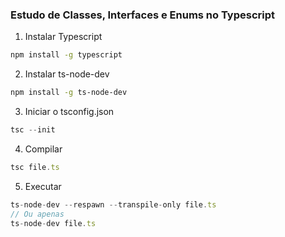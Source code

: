### Estudo de Classes, Interfaces e Enums no Typescript
1. Instalar Typescript
```bash
npm install -g typescript
```

2. Instalar ts-node-dev
```bash
npm install -g ts-node-dev
```
3. Iniciar o tsconfig.json
```typescript
tsc --init
```

4. Compilar
```typescript
tsc file.ts
```

5. Executar
```typescript
ts-node-dev --respawn --transpile-only file.ts
// Ou apenas
ts-node-dev file.ts
```